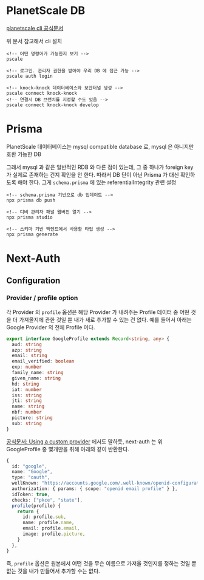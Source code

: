 # PlanetScale DB

[planetscale cli 공식문서](https://github.com/planetscale/cli)

위 문서 참고해서 cli 설치

```
<!-- 어떤 명령어가 가능한지 보기 -->
pscale

<!-- 로그인. 관리자 권한을 받아야 우리 DB 에 접근 가능 -->
pscale auth login

<!-- knock-knock 데이터베이스와 보안터널 생성 -->
pscale connect knock-knock
<!-- 연결시 DB 브랜치를 지정할 수도 있음 -->
pscale connect knock-knock develop
```

# Prisma

PlanetScale 데이터베이스는 mysql compatible database 로, mysql 은 아니지만 호환 가능한 DB

그래서 mysql 과 같은 일반적인 RDB 와 다른 점이 있는데, 그 중 하나가 foreign key 가 실제로 존재하는 건지 확인을 안 한다. 따라서 DB 단이 아닌 Prisma 가 대신 확인하도록 해야 한다. 그게 `schema.prisma` 에 있는 referentialIntegrity 관련 설정

```
<!-- schema.prisma 기반으로 db 업데이트 -->
npx prisma db push

<!-- 디비 관리자 패널 웹버전 열기 -->
npx prisma studio

<!-- 스키마 기반 백엔드에서 사용할 타입 생성 -->
npx prisma generate
```

# Next-Auth

## Configuration

### Provider / profile option

각 Provider 의 `profile` 옵션은 해당 Provider 가 내려주는 Profile 데이터 중 어떤 것을 더 가져올지에 관한 것일 뿐 내가 새로 추가할 수 있는 건 없다. 예를 들어서 아래는 Google Provider 의 전체 Profile 이다.

```ts
export interface GoogleProfile extends Record<string, any> {
  aud: string
  azp: string
  email: string
  email_verified: boolean
  exp: number
  family_name: string
  given_name: string
  hd: string
  iat: number
  iss: string
  jti: string
  name: string
  nbf: number
  picture: string
  sub: string
}
```

[공식문서: Using a custom provider](https://next-auth.js.org/configuration/providers/oauth#using-a-custom-provider) 에서도 말하듯, next-auth 는 위 GoogleProfile 중 몇개만을 취해 아래와 같이 반환한다.

```ts
{
  id: "google",
  name: "Google",
  type: "oauth",
  wellKnown: "https://accounts.google.com/.well-known/openid-configuration",
  authorization: { params: { scope: "openid email profile" } },
  idToken: true,
  checks: ["pkce", "state"],
  profile(profile) {
    return {
      id: profile.sub,
      name: profile.name,
      email: profile.email,
      image: profile.picture,
    }
  },
}
```

즉, `profile` 옵션은 원본에서 어떤 것을 무슨 이름으로 가져올 것인지를 정하는 것일 뿐 없는 것을 내가 만들어서 추가할 수는 없다.
